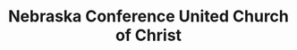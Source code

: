 ---
layout: repo
title: "Nebraska Conference United Church of Christ"
id: 11441
permalink: repos/11441/
---